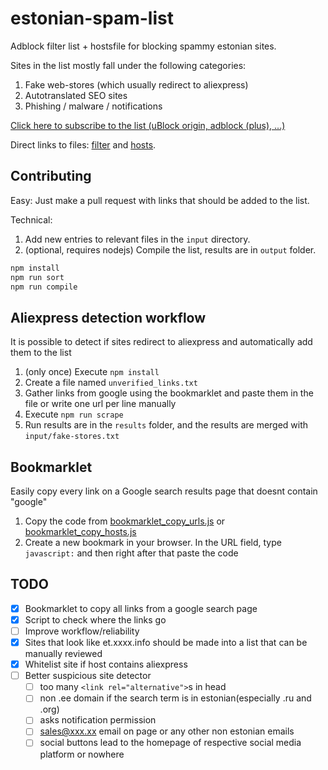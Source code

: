 # estonian-spam-list
Adblock filter list + hostsfile for blocking spammy estonian sites.

Sites in the list mostly fall under the following categories:
1. Fake web-stores (which usually redirect to aliexpress)
2. Autotranslated SEO sites
3. Phishing / malware / notifications

[Click here to subscribe to the list (uBlock origin, adblock (plus), ...)](https://subscribe.adblockplus.org/?location=https://raw.githubusercontent.com/doomnoodles/estonian-spam-list/main/output/sites.txt&title=Estonian%20spam-sites%20list)

Direct links to files:
[filter](https://raw.githubusercontent.com/doomnoodles/estonian-spam-list/main/output/sites.txt) and 
[hosts](https://raw.githubusercontent.com/doomnoodles/estonian-spam-list/main/output/hosts.txt).

## Contributing
Easy: Just make a pull request with links that should be added to the list.

Technical:
1. Add new entries to relevant files in the ```input``` directory.
2. (optional, requires nodejs) Compile the list, results are in ```output``` folder.
```sh
npm install
npm run sort
npm run compile
```

## Aliexpress detection workflow
It is possible to detect if sites redirect to aliexpress and automatically add them to the list

1. (only once) Execute ```npm install```
2. Create a file named ```unverified_links.txt```
3. Gather links from google using the bookmarklet and paste them in the file or write one url per line manually
4. Execute ```npm run scrape```
5. Run results are in the ```results``` folder, and the results are merged with ```input/fake-stores.txt```

## Bookmarklet
Easily copy every link on a Google search results page that doesnt contain "google"

1. Copy the code from [bookmarklet_copy_urls.js](https://github.com/doomnoodles/estonian-spam-list/blob/main/bookmarklet_copy_urls.js) or [bookmarklet_copy_hosts.js](https://github.com/doomnoodles/estonian-spam-list/blob/main/bookmarklet_copy_hosts.js)
2. Create a new bookmark in your browser. In the URL field, type  ```javascript:``` and then right after that paste the code

## TODO
- [x] Bookmarklet to copy all links from a google search page
- [x] Script to check where the links go
- [ ] Improve workflow/reliability
- [x] Sites that look like et.xxxx.info should be made into a list that can be manually reviewed
- [x] Whitelist site if host contains aliexpress
- [ ] Better suspicious site detector
  - [ ] too many ```<link rel="alternative">```s in head
  - [ ] non .ee domain if the search term is in estonian(especially .ru and .org)
  - [ ] asks notification permission
  - [ ] sales@xxx.xx email on page or any other non estonian emails
  - [ ] social buttons lead to the homepage of respective social media platform or nowhere